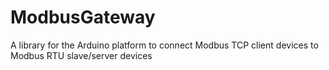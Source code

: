 # ModbusGateway
A library for the Arduino platform to connect Modbus TCP client devices to Modbus RTU slave/server devices
